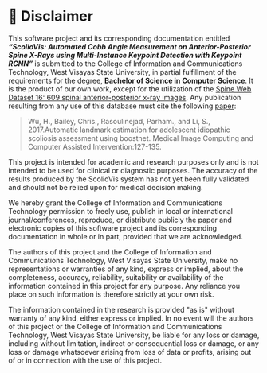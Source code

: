 # 🤝 Disclaimer

This software project and its corresponding documentation entitled **_“ScolioVis: Automated Cobb Angle Measurement on Anterior-Posterior Spine X-Rays using Multi-Instance Keypoint Detection with Keypoint RCNN”_** is submitted to the College of Information and Communications Technology, West Visayas State University, in partial fulfillment of the requirements for the degree, **Bachelor of Science in Computer Science**. It is the product of our own work, except for the utilization of the [Spine Web Dataset 16: 609 spinal anterior-posterior x-ray images](http://spineweb.digitalimaginggroup.ca/Index.php?n=Main.Datasets#Dataset_16.3A_609_spinal_anterior-posterior_x-ray_images). Any publication resulting from any use of this database must cite the following [paper](http://www.digitalimaginggroup.ca/members/Shuo/MICCAIAutomatic.pdf):

> Wu, H., Bailey, Chris., Rasoulinejad, Parham., and Li, S., 2017.Automatic landmark estimation for adolescent idiopathic scoliosis assessment using boostnet. Medical Image Computing and Computer Assisted Intervention:127-135.

This project is intended for academic and research purposes only and is not intended to be used for clinical or diagnostic purposes. The accuracy of the results produced by the ScolioVis system has not yet been fully validated and should not be relied upon for medical decision making.

We hereby grant the College of Information and Communications Technology permission to freely use, publish in local or international journal/conferences, reproduce, or distribute publicly the paper and electronic copies of this software project and its corresponding documentation in whole or in part, provided that we are acknowledged.

The authors of this project and the College of Information and Communications Technology, West Visayas State University, make no representations or warranties of any kind, express or implied, about the completeness, accuracy, reliability, suitability or availability of the information contained in this project for any purpose. Any reliance you place on such information is therefore strictly at your own risk.

The information contained in the research is provided "as is" without warranty of any kind, either express or implied. In no event will the authors of this project or the College of Information and Communications Technology, West Visayas State University, be liable for any loss or damage, including without limitation, indirect or consequential loss or damage, or any loss or damage whatsoever arising from loss of data or profits, arising out of or in connection with the use of this project.
